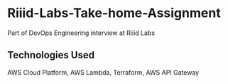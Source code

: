 # Riiid-Labs-Take-home-Assignment
Part of DevOps Engineering interview at Riiid Labs

## Technologies Used
AWS Cloud Platform, AWS Lambda, Terraform, AWS API Gateway

